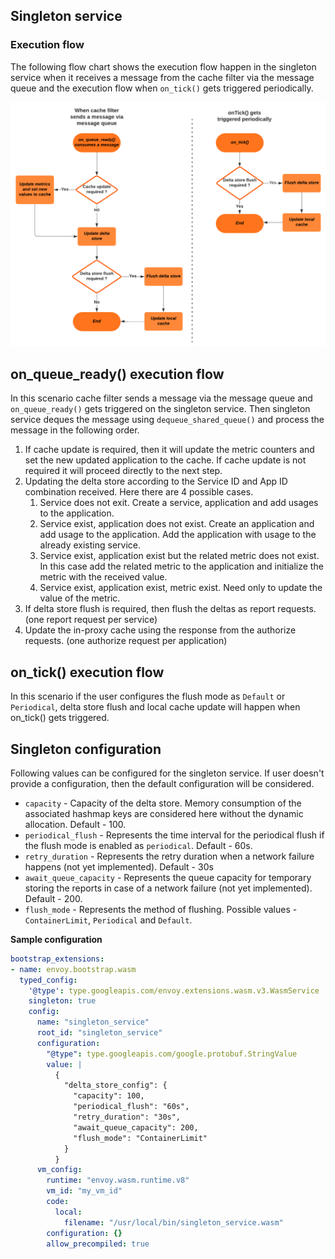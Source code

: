 ## Singleton service

### Execution flow

The following flow chart shows the execution flow happen in the singleton service when it receives a message from the cache filter via the message queue and the
execution flow when `on_tick()` gets triggered periodically.

![singleton flow diagram](../assets/img/singleton-flow.png)

## on_queue_ready() execution flow

In this scenario cache filter sends a message via the message queue and `on_queue_ready()` gets triggered on the singleton service. Then singleton service deques the 
message using `dequeue_shared_queue()` and process the message in the following order.

1. If cache update is required, then it will update the metric counters and set the new updated application to the cache. If cache update is not required it will proceed directly to the next step.
2. Updating the delta store according to the Service ID and App ID combination received. Here there are 4 possible cases.
    1. Service does not exit. Create a service, application and add usages to the application.
    2. Service exist, application does not exist. Create an application and add usage to the application. Add the application with usage to the already existing service.
    3. Service exist, application exist but the related metric does not exist. In this case add the related metric to the application and initialize the metric with the received value.
    4. Service exist, application exist, metric exist. Need only to update the value of the metric.
3. If delta store flush is required, then flush the deltas as report requests. (one report request per service)
4. Update the in-proxy cache using the response from the authorize requests. (one authorize request per application)

## on_tick() execution flow

In this scenario if the user configures the flush mode as `Default` or `Periodical`, delta store flush and local cache update will happen when on_tick() gets triggered.

## Singleton configuration

Following values can be configured for the singleton service. If user doesn't provide a configuration, then the default configuration will be considered.

* `capacity` - Capacity of the delta store. Memory consumption of the associated hashmap keys are considered here without the dynamic allocation. Default - 100.
* `periodical_flush` - Represents the time interval for the periodical flush if the flush mode is enabled as `periodical`. Default - 60s. 
* `retry_duration` - Represents the retry duration when a network failure happens (not yet implemented). Default - 30s
* `await_queue_capacity` - Represents the queue capacity for temporary storing the reports in case of a network failure (not yet implemented). Default - 200.
* `flush_mode` - Represents the method of flushing. Possible values - `ContainerLimit`, `Periodical` and `Default`.

**Sample configuration**

```yaml
bootstrap_extensions:
- name: envoy.bootstrap.wasm
  typed_config:
    '@type': type.googleapis.com/envoy.extensions.wasm.v3.WasmService
    singleton: true
    config:
      name: "singleton_service"
      root_id: "singleton_service"
      configuration: 
        "@type": type.googleapis.com/google.protobuf.StringValue
        value: |
          {
            "delta_store_config": {
              "capacity": 100,
              "periodical_flush": "60s",
              "retry_duration": "30s",
              "await_queue_capacity": 200,
              "flush_mode": "ContainerLimit"
            }
          }
      vm_config:
        runtime: "envoy.wasm.runtime.v8"
        vm_id: "my_vm_id"
        code:
          local:
            filename: "/usr/local/bin/singleton_service.wasm"
        configuration: {}
        allow_precompiled: true
```



